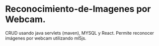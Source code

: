 # Reconocimiento-de-Imagenes por Webcam.
CRUD usando java servlets (maven), MYSQL y React. Permite reconocer imágenes por webcam utilizando ml5js.
